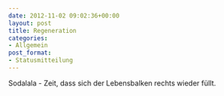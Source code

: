 ```yaml
---
date: 2012-11-02 09:02:36+00:00
layout: post
title: Regeneration
categories:
- Allgemein
post_format:
- Statusmitteilung
---
```


Sodalala - Zeit, dass sich der Lebensbalken rechts wieder füllt.
